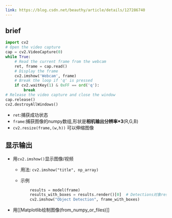 ```yaml
---
link: https://blog.csdn.net/beauthy/article/details/127286740
---
```


brief
---
```python
import cv2
# Open the video capture
cap = cv2.VideoCapture(0)
while True:
	# Read the current frame from the webcam
	ret, frame = cap.read()
	# Display the frame
	cv2.imshow('Webcam', frame)
	# Break the loop if 'q' is pressed
	if cv2.waitKey(1) & 0xFF == ord('q'):
		break
# Release the video capture and close the window
cap.release()
cv2.destroyAllWindows()
```
- `ret`:捕获成功状态
- `frame`:捕获图像的numpy数组,形状是**相机输出分辨率\*3**(R,G,B)
- `cv2.resize(frame,(w,h))` 可以伸缩图像

显示输出
---
- 用`cv2.imshow()`显示图像/视频
	- 用法: `cv2.imshow("title", np_array)`
	- 示例

		```python
			results = model(frame)
			results_with_boxes = results.render()[0]  # Detections对象results -> numpy数组results_with_boxes
			cv2.imshow("Object Detection", frame_with_boxes)
		```
- 用[[Matplotlib绘制图像(from_numpy_or_files)]]